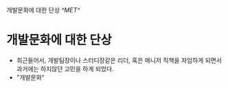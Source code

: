 개발문화에 대한 단상
*^*MET*^*

# 개발문화에 대한 단상
- 최근들어서, 개발팀장이나 스터디장같은 리더, 혹은 매니저 직책을 자임하게 되면서 과거에는 하지않던 고민을 하게 되었다.
- "개발문화"